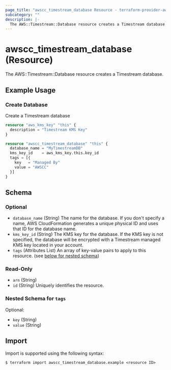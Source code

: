 ```yaml
---
page_title: "awscc_timestream_database Resource - terraform-provider-awscc"
subcategory: ""
description: |-
  The AWS::Timestream::Database resource creates a Timestream database.
---
```


# awscc_timestream_database (Resource)

The AWS::Timestream::Database resource creates a Timestream database.

## Example Usage

### Create Database
Create a Timestream database
```terraform
resource "aws_kms_key" "this" {
  description = "Timestream KMS Key"
}

resource "awscc_timestream_database" "this" {
  database_name = "MyTimestreamDB"
  kms_key_id    = aws_kms_key.this.key_id
  tags = [{
    key   = "Managed By"
    value = "AWSCC"
  }]
}
```

<!-- schema generated by tfplugindocs -->
## Schema

### Optional

- `database_name` (String) The name for the database. If you don't specify a name, AWS CloudFormation generates a unique physical ID and uses that ID for the database name.
- `kms_key_id` (String) The KMS key for the database. If the KMS key is not specified, the database will be encrypted with a Timestream managed KMS key located in your account.
- `tags` (Attributes List) An array of key-value pairs to apply to this resource. (see [below for nested schema](#nestedatt--tags))

### Read-Only

- `arn` (String)
- `id` (String) Uniquely identifies the resource.

<a id="nestedatt--tags"></a>
### Nested Schema for `tags`

Optional:

- `key` (String)
- `value` (String)

## Import

Import is supported using the following syntax:

```shell
$ terraform import awscc_timestream_database.example <resource ID>
```
